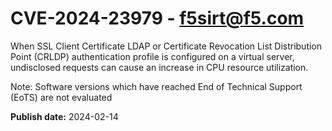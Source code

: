 # CVE-2024-23979 - f5sirt@f5.com


When SSL Client Certificate LDAP or Certificate Revocation List Distribution Point (CRLDP) authentication profile is configured on a virtual server, undisclosed requests can cause an increase in CPU resource utilization. 

 


Note: Software versions which have reached End of Technical Support (EoTS) are not evaluated

**Publish date:** 2024-02-14
